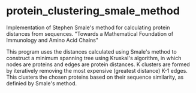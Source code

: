 # protein_clustering_smale_method
Implementation of Stephen Smale's method for calculating protein distances from sequences. "Towards a Mathematical Foundation of Immunology and Amino Acid Chains"

This program uses the distances calculated using Smale's method to construct a minimum spanning tree using Kruskal's algorithm, in which nodes are proteins and edges are protein distances. K clusters are formed by iteratively removing the most expensive (greatest distance) K-1 edges. This clusters the chosen proteins based on their sequence similarity, as definied by Smale's method.

